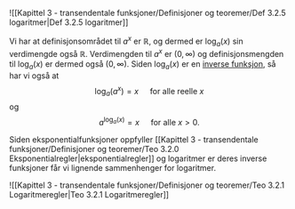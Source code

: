 ![[Kapittel 3 - transendentale funksjoner/Definisjoner og teoremer/Def 3.2.5 logaritmer|Def 3.2.5 logaritmer]]

Vi har at definisjonsområdet til $a^x$ er $\mathbb{R}$, og dermed er $\log_a(x)$ sin verdimengde også $\mathbb{R}$. Verdimengden til $a^x$ er $(0,\infty)$ og definisjonsmengden til $\log_a(x)$ er dermed også $(0,\infty)$. Siden $\log_a(x)$ er en [inverse funksjon](Kapittel%203%20-%20transendentale%20funksjoner/3.1.1%20Inverse%20funksjoner.md), så har vi også at
$$\log_a(a^x)=x \quad \text{ for alle reelle } x$$
og
$$a^{\log_a(x)}=x \quad \text{ for alle } x > 0.$$

Siden eksponentialfunksjoner oppfyller [[Kapittel 3 - transendentale funksjoner/Definisjoner og teoremer/Teo 3.2.0 Eksponentialregler|eksponentialregler]] og logaritmer er deres inverse funksjoner får vi lignende sammenhenger for logaritmer.

![[Kapittel 3 - transendentale funksjoner/Definisjoner og teoremer/Teo 3.2.1 Logaritmeregler|Teo 3.2.1 Logaritmeregler]]
